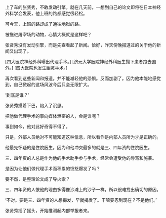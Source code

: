 上了车的张贤秀，不敢发动引擎。就在几天前，一想到自己的论文即将在日本神经外科学会发表，他上班的路都感觉很轻松。

可今天，上班的路却成了通往地狱的路。

被拖进屠宰场的动物，心情大概就是这样吧？

张贤秀没有发动引擎，而是先查看起了新闻。恰好，昨天傍晚报道过的关于他的新闻又出现了。

[四大医院神经外科曝出代理手术。]
[济元大学医院神经外科医生抛下患者跑去国外。]
[四大医院也发生幽灵手术。]

再次看到这些新闻和报道，并不能减轻他的恐惧。反而加剧了。因为他本能地感觉到，自己掀起的这场风波今后只会无限扩大。

‘到底是谁？’

张贤秀摸着下巴，陷入了沉思。

把他做代理手术的事向媒体泄密的人，会是谁呢？

事到如今，他对此好奇得不得了。

只是，外部人员绝对不可能知道这种信息，所以看作是内部人员所为才是正确的。

他最先怀疑的是住院医生，因为和他冲突最多的就是三、四年资的住院医生。

三、四年资的人总是作为他的手术助手参与手术，经常会遭受他的辱骂和施暴。

是因为让他们做代理手术而积累的愤怒爆发了吗？

要不然，是整理论文成了导火索？

三、四年资的人恨他的理由多得像沙滩上的沙子一样，所以很难找出确切的原因。

‘不对。要是三、四年资的人想揭发，早就揭发了。干嘛要忍到现在？不是他们。’

张贤秀摇了摇头，开始推测起内部举报者来。